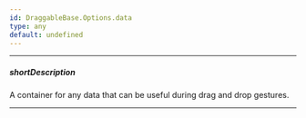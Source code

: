 ```yaml
---
id: DraggableBase.Options.data
type: any
default: undefined
---
```

---
##### shortDescription
A container for any data that can be useful during drag and drop gestures.

---
<!-- Description goes here -->
